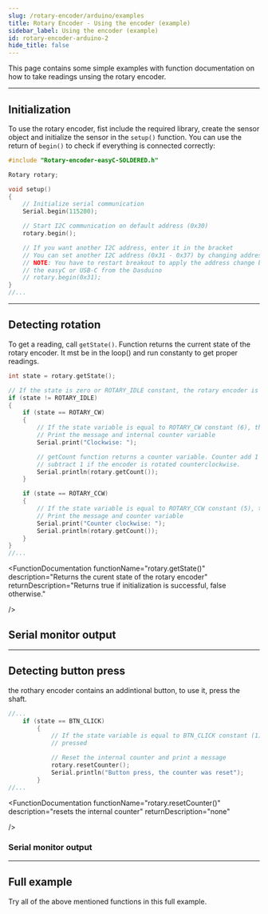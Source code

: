 ```yaml
---
slug: /rotary-encoder/arduino/examples
title: Rotary Encoder - Using the encoder (example)
sidebar_label: Using the encoder (example)
id: rotary-encoder-arduino-2
hide_title: false
---
```


This page contains some simple examples with function documentation on how to take readings unsing the rotary encoder.

---

## Initialization
To use the rotary encoder, fist include the required library, create the sensor object and initialize the sensor in the `setup()` function. You can use the return of `begin()` to check if everything is connected correctly:
```cpp
#include "Rotary-encoder-easyC-SOLDERED.h"

Rotary rotary;

void setup()
{
    // Initialize serial communication
    Serial.begin(115200);

    // Start I2C communication on default address (0x30)
    rotary.begin();

    // If you want another I2C address, enter it in the bracket
    // You can set another I2C address (0x31 - 0x37) by changing address switches on the breakout
    // NOTE: You have to restart breakout to apply the address change by unplugging and plugging
    // the easyC or USB-C from the Dasduino    
    // rotary.begin(0x31);
}
//...
```

<FunctionDocumentation
  functionName="Rotary rotary"
  description="Creates rotary object"
  returnDescription="none"
/>

<FunctionDocumentation
  functionName="rotary.begin()"
  description="Initializes the rotary encoder, setting up communication over I2C and verifying its presence."
  returnDescription="Returns true if initialization is successful, false otherwise."
/>

---

## Detecting rotation

To get a reading, call `getState()`. Function returns the current state of the rotary encoder. It mst be in the loop() and run constanty to get proper readings.
```cpp
int state = rotary.getState();

// If the state is zero or ROTARY_IDLE constant, the rotary encoder is not moving
if (state != ROTARY_IDLE)
{
    if (state == ROTARY_CW)
    {
        // If the state variable is equal to ROTARY_CW constant (6), the encoder is rotated clockwise
        // Print the message and internal counter variable
        Serial.print("Clockwise: ");

        // getCount function returns a counter variable. Counter add 1 if the encoder is rotated clockwise or
        // subtract 1 if the encoder is rotated counterclockwise.
        Serial.println(rotary.getCount());
    }

    if (state == ROTARY_CCW)
    {
        // If the state variable is equal to ROTARY_CCW constant (5), the encoder is rotated counterclockwise
        // Print the message and counter variable
        Serial.print("Counter clockwise: ");
        Serial.println(rotary.getCount());
    }
}
//...
```


<FunctionDocumentation
  functionName="rotary.getState()"
  description="Returns the curent state of the rotary encoder"
  returnDescription="Returns true if initialization is successful, false otherwise."

/>

## Serial monitor output
<CenteredImage src="/img/rotary-encoder/rotary-encoder_serial_monitor_rotation.jpg" alt="SI7211-B-00-IV sensor on board" caption="Output from Serial Monitor" width="400px" />

---

## Detecting button press
the rothary encoder contains an addintional button, to use it, press the shaft.

```cpp
//...
    if (state == BTN_CLICK)
        {
            // If the state variable is equal to BTN_CLICK constant (1), the push button on the rotary encoder is
            // pressed

            // Reset the internal counter and print a message
            rotary.resetCounter();
            Serial.println("Button press, the counter was reset");
        }
//...
```
<FunctionDocumentation
  functionName="rotary.resetCounter()"
  description="resets the internal counter"
  returnDescription="none"

/>

### Serial monitor output
<CenteredImage src="/img/rotary-encoder/rotary-encoder_serial_monitor_output.jpg" alt="Output from Serial Monitor" caption="Output from Serial Monitor" width="400px" />


---

## Full example

Try all of the above mentioned functions in this full example.

<QuickLink 
  title="RotaryCounter.ino" 
  description="Example file to show basic rotary encoder functionality"
  url="https://github.com/SolderedElectronics/Soldered-Rotary-Encoder-With-easyC-Arduino-Library/blob/main/examples/RotaryCounter/RotaryCounter.ino" 
/>